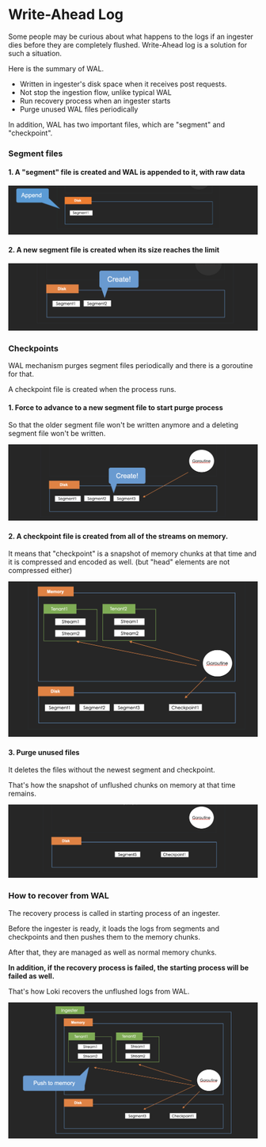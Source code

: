 # Write-Ahead Log

Some people may be curious about what happens to the logs if an ingester dies before they are completely flushed. Write-Ahead log is a solution for such a situation.

Here is the summary of WAL.

* Written in ingester's disk space when it receives post requests.
* Not stop the ingestion flow, unlike typical WAL
* Run recovery process when an ingester starts
* Purge unused WAL files periodically

In addition, WAL has two important files, which are "segment" and "checkpoint".

### Segment files

#### 1. A "segment" file is created and WAL is appended to it, with **raw data**

![](../.gitbook/assets/ingestion-process-wal-append-segment.png)

#### 2. A new segment file is created when its size reaches the limit

![](../.gitbook/assets/ingestion-process-wal-create-segment.png)

### Checkpoints

WAL mechanism purges segment files periodically and there is a goroutine for that.

A checkpoint file is created when the process runs.

#### 1. Force to advance to a new segment file to start purge process

So that the older segment file won't be written anymore and a deleting segment file won't be written.

![](../.gitbook/assets/ingestion-process-advance-segment.png)

#### 2. A checkpoint file is created from all of the streams on memory.

It means that "checkpoint" is a snapshot of memory chunks at that time and it is compressed and encoded as well. (but "head" elements are not compressed either)

![](../.gitbook/assets/ingestion-process-wal-checkpoint-create.png)

#### 3. Purge unused files

It deletes the files without the newest segment and checkpoint.

That's how the snapshot of unflushed chunks on memory at that time remains.

![](../.gitbook/assets/ingestion-process-wal-checkpoint-snapshot.png)

### How to recover from WAL

The recovery process is called in starting process of an ingester.

Before the ingester is ready, it loads the logs from segments and checkpoints and then pushes them to the memory chunks.

After that, they are managed as well as normal memory chunks.

**In addition, if the recovery process is failed, the starting process will be failed as well.**

That's how Loki recovers the unflushed logs from WAL.

![](../.gitbook/assets/ingestion-process-wal-recovery.png)
